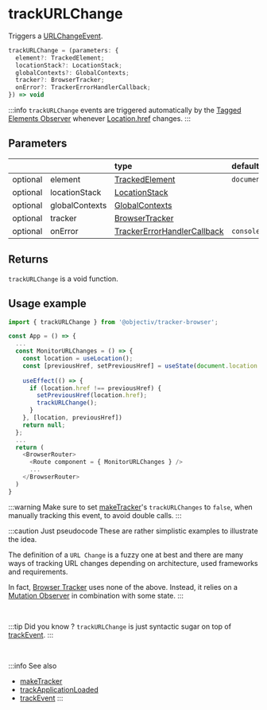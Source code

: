 # trackURLChange

Triggers a [URLChangeEvent](/taxonomy/events/URLChangeEvent.md).

```typescript
trackURLChange = (parameters: {
  element?: TrackedElement;
  locationStack?: LocationStack;
  globalContexts?: GlobalContexts;
  tracker?: BrowserTracker;
  onError?: TrackerErrorHandlerCallback;
}) => void
```

:::info
`trackURLChange` events are triggered automatically by the [Tagged Elements Observer](/tracking/core-concepts/trackers.md#tagged-elements-observer) whenever [Location.href](https://developer.mozilla.org/en-US/docs/Web/API/Location/href) changes.
:::

## Parameters
|          |         | type                                                                                                                                                     | default value
| :-:      | :--     | :--                                                                                                                                                      | :--           
| optional | element        | [TrackedElement](/tracking/api-reference/definitions/TrackedElement.md)                           | `document`
| optional | locationStack  | [LocationStack](/tracking/api-reference/core/LocationStack.md)                                    |
| optional | globalContexts | [GlobalContexts](/tracking/api-reference/core/GlobalContexts.md)                                  |
| optional | tracker        | [BrowserTracker](/tracking/api-reference/BrowserTracker.md)                                       |
| optional | onError        | [TrackerErrorHandlerCallback](/tracking/api-reference/definitions/TrackerErrorHandlerCallback.md) | `console.error`

## Returns
`trackURLChange` is a void function.

## Usage example

```typescript jsx
import { trackURLChange } from '@objectiv/tracker-browser';
```

```typescript
const App = () => {
  ...
  const MonitorURLChanges = () => {
    const location = useLocation();
    const [previousHref, setPreviousHref] = useState(document.location.href);
    
    useEffect(() => {
      if (location.href !== previousHref) {
        setPreviousHref(location.href);
        trackURLChange();
      }
    }, [location, previousHref])
    return null;
  };
  ...
  return (
    <BrowserRouter>
      <Route component = { MonitorURLChanges } />
      ...
    </BrowserRouter>
  )
}
```

:::warning
Make sure to set [makeTracker](/tracking/api-reference/makeTracker.md)'s `trackURLChanges` to `false`, when manually tracking this event, to avoid double calls.
:::

:::caution Just pseudocode
These are rather simplistic examples to illustrate the idea.  

The definition of a `URL Change` is a fuzzy one at best and there are many ways of tracking URL changes depending on architecture, used frameworks and requirements. 

In fact, [Browser Tracker](/tracking/core-concepts/trackers.md#browser-tracker) uses none of the above. Instead, it relies on a [Mutation Observer](https://developer.mozilla.org/en-US/docs/Web/API/MutationObserver) in combination with some state. 
:::

<br />

:::tip Did you know ?
`trackURLChange` is just syntactic sugar on top of [trackEvent](/tracking/api-reference/eventTrackers/trackEvent.md).
:::

<br />

:::info See also
- [makeTracker](/tracking/api-reference/makeTracker.md)
- [trackApplicationLoaded](/tracking/api-reference/eventTrackers/trackApplicationLoaded.md)
- [trackEvent](/tracking/api-reference/eventTrackers/trackEvent.md)
:::
